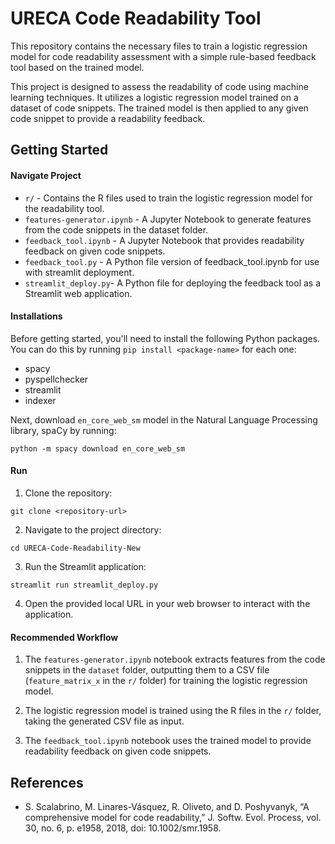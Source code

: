 # URECA Code Readability Tool

This repository contains the necessary files to train a logistic regression model for code readability assessment with a simple rule-based feedback tool based on the trained model.

This project is designed to assess the readability of code using machine learning techniques. It utilizes a logistic regression model trained on a dataset of code snippets. The trained model is then applied to any given code snippet to provide a readability feedback.

## Getting Started

#### Navigate Project

- `r/` - Contains the R files used to train the logistic regression model for the readability tool.
- `features-generator.ipynb` - A Jupyter Notebook to generate features from the code snippets in the dataset folder.
- `feedback_tool.ipynb` - A Jupyter Notebook that provides readability feedback on given code snippets.
- `feedback_tool.py` - A Python file version of feedback_tool.ipynb for use with streamlit deployment.
- `streamlit_deploy.py`- A Python file for deploying the feedback tool as a Streamlit web application.

#### Installations

Before getting started, you'll need to install the following Python packages. You can do this by running `pip install <package-name>` for each one:

- spacy
- pyspellchecker
- streamlit
- indexer

Next, download `en_core_web_sm` model in the Natural Language Processing library, spaCy by running:

```
python -m spacy download en_core_web_sm
```

#### Run

1. Clone the repository:

```
git clone <repository-url>
```

2. Navigate to the project directory:

```
cd URECA-Code-Readability-New
```

3. Run the Streamlit application:

```
streamlit run streamlit_deploy.py
```

4. Open the provided local URL in your web browser to interact with the application.

#### Recommended Workflow

1. The `features-generator.ipynb` notebook extracts features from the code snippets in the `dataset` folder, outputting them to a CSV file (`feature_matrix_x` in the `r/` folder) for training the logistic regression model.

2. The logistic regression model is trained using the R files in the `r/` folder, taking the generated CSV file as input.

3. The `feedback_tool.ipynb` notebook uses the trained model to provide readability feedback on given code snippets.

## References

* S. Scalabrino, M. Linares-Vásquez, R. Oliveto, and D. Poshyvanyk, “A comprehensive model for code readability,” J. Softw. Evol. Process, vol. 30, no. 6, p. e1958, 2018, doi: 10.1002/smr.1958.

